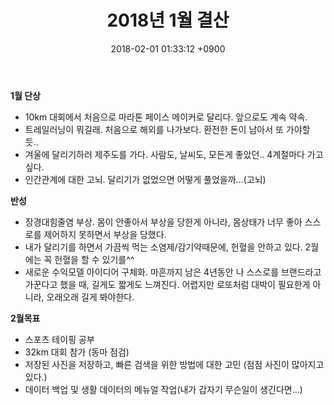 ﻿---
layout: post
title: 2018년 1월 결산
date: 2018-02-01 01:33:12 +0900
description: 2018년 1월 결산 # Add post description (optional)
img: report/2018-jan-1.jpg # Add image post (optional)
fig-caption: # Add figcaption (optional)
tags: [2018년, 결산, 목표]
---
**1월 단상**

-   10km 대회에서 처음으로 마라톤 페이스 메이커로 달리다. 앞으로도 계속 약속.
-   트레일러닝이 뭐길래. 처음으로 해외를 나가보다. 환전한 돈이 남아서 또 가야할 듯..
-   겨울에 달리기하러 제주도를 가다. 사람도, 날씨도, 모든게 좋았던.. 4계절마다 가고싶다.
-   인간관계에 대한 고뇌. 달리기가 없었으면 어떻게 풀었을까…(고뇌)

**반성**

-   장경대힘줄염 부상. 몸이 안좋아서 부상을 당한게 아니라, 몸상태가 너무 좋아 스스로를 제어하지 못하면서 부상을 당했다.
-   내가 달리기를 하면서 가끔씩 먹는 소염제/감기약때문에, 헌혈을 안하고 있다. 2월에는 꼭 헌혈을 할 수 있기를^^
-   새로운 수익모델 아이디어 구체화. 마흔까지 남은 4년동안 나 스스로를 브랜드라고 가꾼다고 했을 때, 길게도 짧게도 느껴진다. 어렵지만 로또처럼 대박이 필요한게 아니라, 오래오래 길게 봐야한다.

**2월목표**

-   스포츠 테이핑 공부
-   32km 대회 참가 (동마 점검)
-   저장된 사진을 저장하고, 빠른 검색을 위한 방법에 대한 고민 (점점 사진이 많아지고 있다.)
-   데이터 백업 및 생활 데이터의 메뉴얼 작업(내가 갑자기 무슨일이 생긴다면…)